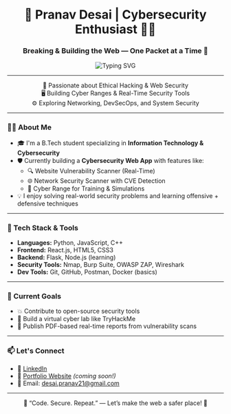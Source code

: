 <!-- GitHub Profile README -->
<h1 align="center">🚀 Pranav Desai | Cybersecurity Enthusiast 👨‍💻</h1>
<h3 align="center">Breaking & Building the Web — One Packet at a Time 🔐</h3>

<p align="center">
  <img src="https://readme-typing-svg.herokuapp.com?font=Fira+Code&size=22&pause=1000&color=00F7FF&center=true&vCenter=true&width=435&lines=Student+of+Cybersecurity+%7C+IT;Web+Security+%7C+Network+Scanner+Builder;Always+Learning+%7C+Always+Hacking" alt="Typing SVG" />
</p>

---

<p align="center">
  🔐 Passionate about Ethical Hacking & Web Security <br>
  🖥️ Building Cyber Ranges & Real-Time Security Tools <br>
  ⚙️ Exploring Networking, DevSecOps, and System Security <br>
</p>

---

### 👨‍💻 About Me

- 🎓 I'm a B.Tech student specializing in **Information Technology & Cybersecurity**  
- 🛡️ Currently building a **Cybersecurity Web App** with features like:
  - 🔍 Website Vulnerability Scanner (Real-Time)
  - 🌐 Network Security Scanner with CVE Detection
  - 🧠 Cyber Range for Training & Simulations
- 💡 I enjoy solving real-world security problems and learning offensive + defensive techniques

---

### 🔧 Tech Stack & Tools

- **Languages:** Python, JavaScript, C++
- **Frontend:** React.js, HTML5, CSS3
- **Backend:** Flask, Node.js (learning)
- **Security Tools:** Nmap, Burp Suite, OWASP ZAP, Wireshark
- **Dev Tools:** Git, GitHub, Postman, Docker (basics)

---

### 🚀 Current Goals

- 💥 Contribute to open-source security tools
- 🎯 Build a virtual cyber lab like TryHackMe
- 🧾 Publish PDF-based real-time reports from vulnerability scans

---

### 📫 Let's Connect

- 🔗 [LinkedIn](https://www.linkedin.com/in/pranav-desai/)
- 💼 [Portfolio Website](#) *(coming soon!)*
- 📧 Email: desai.pranav21@gmail.com

---

<p align="center">
  💬 “Code. Secure. Repeat.” — Let’s make the web a safer place! 🚀
</p>

```bash

